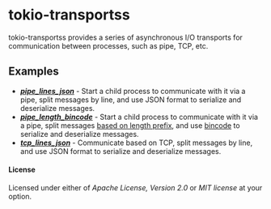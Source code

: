 # tokio-transportss
tokio-transportss provides a series of asynchronous I/O transports for communication between processes, such as pipe, TCP, etc.


## Examples
- ***[pipe_lines_json](./examples/pipe_lines_json.rs)*** - Start a child process to communicate with it via a pipe, split messages by line, and use JSON format to serialize and deserialize messages.
- ***[pipe_length_bincode](./examples/pipe_length_bincode.rs)*** - Start a child process to communicate with it via a pipe, split messages [based on length prefix](https://docs.rs/tokio-util/latest/tokio_util/codec/length_delimited/#getting-started), and use [bincode](https://github.com/bincode-org/bincode) to serialize and deserialize messages.
- ***[tcp_lines_json](./examples/tcp_lines_json.rs)*** - Communicate based on TCP, split messages by line, and use JSON format to serialize and deserialize messages.

#### License

Licensed under either of *Apache License, Version
2.0* or *MIT license* at your option.
